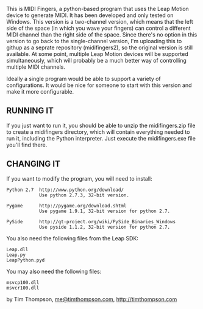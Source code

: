 This is MIDI Fingers, a python-based program that uses the
Leap Motion device to generate MIDI.  It has been developed
and only tested on Windows.  This version is a two-channel version,
which means that the left side of the space (in which you wave
your fingers) can control a different MIDI channel than the 
right side of the space.  Since there's no option in this version
to go back to the single-channel version, I'm uploading this to
githup as a seprate repository (midifingers2), so the original
version is still available.  At some point, multiple Leap Motion
devices will be supported simultaneously, which will probably
be a much better way of controlling multiple MIDI channels.

Ideally a single program would be able to support a variety
of configurations.  It would be nice for someone to start with
this version and make it more configurable.

RUNNING IT
----------
If you just want to run it, you should be able to unzip
the midifingers.zip file to create a midifingers directory,
which will contain everything needed to run it, including
the Python interpreter.  Just execute the midifingers.exe
file you'll find there.

CHANGING IT
-----------
If you want to modify the program, you will need to install:

    Python 2.7  http://www.python.org/download/
                Use python 2.7.3, 32-bit version.

    Pygame      http://pygame.org/download.shtml
                Use pygame 1.9.1, 32-bit version for python 2.7.

    PySide      http://qt-project.org/wiki/PySide_Binaries_Windows
                Use pyside 1.1.2, 32-bit version for python 2.7.

You also need the following files from the Leap SDK:

    Leap.dll
    Leap.py
    LeapPython.pyd

You may also need the following files:

    msvcp100.dll
    msvcr100.dll

by Tim Thompson, me@timthompson.com, http://timthompson.com
